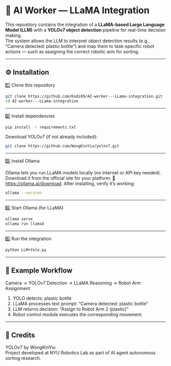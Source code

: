 # 🧠 AI Worker — LLaMA Integration

This repository contains the integration of a **LLaMA-based Large Language Model (LLM)** with a **YOLOv7 object detection** pipeline for real-time decision making.  
The system allows the LLM to interpret object detection results (e.g., “Camera detected: plastic bottle”) and map them to task-specific robot actions — such as assigning the correct robotic arm for sorting.

---

## ⚙️ Installation

1️⃣ Clone this repository 
```bash
git clone https://github.com/Kodi09/AI-worker---LLama-integration.git  
cd AI-worker---LLama-integration  
```
---

2️⃣ Install dependencies  
```bash
pip install -r requirements.txt  
```
Download YOLOv7 (if not already included):  
```bash
git clone https://github.com/WongKinYiu/yolov7.git  
```
---
3️⃣ Install Ollama

Ollama lets you run LLaMA models locally (no internet or API key needed).
Download it from the official site for your platform: 🔗 https://ollama.ai/download.
After installing, verify it’s working:
```bash
ollama --version
```
---
4️⃣ Start Ollama (for LLaMA)  
```bash
ollama serve  
ollama run llama3  
```
---

5️⃣ Run the integration  
```bash
python LLM+Yolo.py  
```
---

## 🧠 Example Workflow
Camera → YOLOv7 Detection → LLaMA Reasoning → Robot Arm Assignment  

1. YOLO detects: plastic bottle  
2. LLaMA processes text prompt: “Camera detected: plastic bottle”  
3. LLM returns decision: “Assign to Robot Arm 2 (plastic)”  
4. Robot control module executes the corresponding movement.   

---

## 🙌 Credits
YOLOv7 by WongKinYiu  
Project developed at NYU Robotics Lab as part of AI agent autonomous sorting research.  
